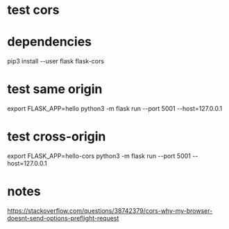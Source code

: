 # test cors

# dependencies
pip3 install --user flask flask-cors

# test same origin
export FLASK_APP=hello
python3 -m flask run --port 5001 --host=127.0.0.1

# test cross-origin
export FLASK_APP=hello-cors
python3 -m flask run --port 5001 --host=127.0.0.1

# notes
https://stackoverflow.com/questions/38742379/cors-why-my-browser-doesnt-send-options-preflight-request